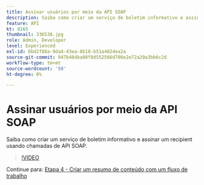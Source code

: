 ```yaml
---
title: Assinar usuários por meio da API SOAP
description: Saiba como criar um serviço de boletim informativo e assinar um recipient usando chamadas de API SOAP.
feature: API
kt: 8165
thumbnail: 336538.jpg
role: Admin, Developer
level: Experienced
exl-id: 6bd2f88a-9da4-43ea-8b18-b51a4024ea2a
source-git-commit: 947b484ba08f8d552566d706e2e72a29a3bb6c2d
workflow-type: tm+mt
source-wordcount: '50'
ht-degree: 0%

---
```


# Assinar usuários por meio da API SOAP

Saiba como criar um serviço de boletim informativo e assinar um recipient usando chamadas de API SOAP.

>[!VIDEO](https://video.tv.adobe.com/v/336538?quality=12)

Continue para: [Etapa 4 - Criar um resumo de conteúdo com um fluxo de trabalho](/help/tutorial-use-soap-apis/create-article-alert-delivery-overview.md)
